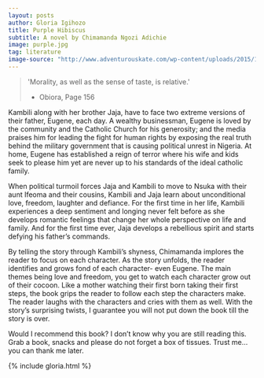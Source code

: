 ```yaml
---
layout: posts
author: Gloria Igihozo
title: Purple Hibiscus
subtitle: A novel by Chimamanda Ngozi Adichie
image: purple.jpg
tag: literature
image-source: "http://www.adventurouskate.com/wp-content/uploads/2015/12/814pufTaYEL.jpg"
---
```



<blockquote>'Morality, as well as the sense of taste, is relative.'

- Obiora, Page 156</blockquote>

Kambili along with her brother Jaja, have to face two extreme versions of their father, Eugene, each day. A wealthy businessman, Eugene is loved by the community and the Catholic Church for his generosity; and the media praises him for leading the fight for human rights by exposing the real truth behind the military government that is causing political unrest in Nigeria. At home, Eugene has established a reign of terror where his wife and kids seek to please him yet are never up to his standards of the ideal catholic family. 

When political turmoil forces Jaja and Kambili to move to Nsuka with their aunt Ifeoma and their cousins, Kambili and Jaja learn about unconditional love, freedom, laughter and defiance. For the first time in her life, Kambili experiences a deep sentiment and longing never felt before as she develops romantic feelings that change her whole perspective on life and family. And for the first time ever, Jaja develops a rebellious spirit and starts defying his father’s commands.

By telling the story through Kambili’s shyness, Chimamanda implores the reader to focus on each character. As the story unfolds, the reader identifies and grows fond of each character- even Eugene. The main themes being love and freedom, you get to watch each character grow out of their cocoon. Like a mother watching their first born taking their first steps, the book grips the reader to follow each step the characters make. The reader laughs with the characters and cries with them as well. With the story’s surprising twists, I guarantee you will not put down the book till the story is over.

Would I recommend this book? I don’t know why you are still reading this. Grab a book, snacks and please do not forget a box of tissues. Trust me… you can thank me later. 

{% include gloria.html %}
